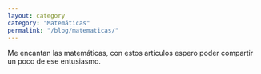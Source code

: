 ```yaml
---
layout: category
category: "Matemáticas"
permalink: "/blog/matematicas/"
---
```


Me encantan las matemáticas, con estos artículos espero poder compartir un poco
de ese entusiasmo.
